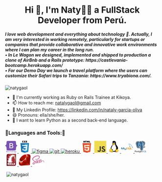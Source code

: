 <h1 align="center">Hi 👋, I'm Naty👩‍💻 a FullStack Developer from Perú.</h1>
<h5 align="justify-content">I love web development and everything about technology 🤖. Actually, I am very interested in working remotely, particularly for startups or companies that provide collaborative and innovative work environments where I can plan my career in the long run. <br> • In Le Wagon we designed, implemented and shipped to production a clone of AirBnb and a Rails prototype: https://castlevania-bootcamp.herokuapp.com/ <br>• For our Demo Day we launch a travel platform where the users can customize their Safari trips to Tanzania: https://www.tryabiona.com/.</h5>

<p align="left"> <img src="https://komarev.com/ghpvc/?username=natygaol&label=Profile%20views&color=0e75b6&style=flat" alt="natygaol" /> </p>

- 🔭 I'm currently working as Ruby on Rails Trainee at Kikoya.
- 📫 How to reach me: natalygaol@gmail.com
- 💼 My Linkedin Profile: https://linkedin.com/in/nataly-garcía-oliva
- 😄 Pronouns: ella/she/her.
- 📄 I want to learn Python as a second back-end language.


<h3 align="left">🤖Languages and Tools:🤖</h3>
<p align="left"> <a href="https://getbootstrap.com" target="_blank"> <img src="https://raw.githubusercontent.com/devicons/devicon/master/icons/bootstrap/bootstrap-plain-wordmark.svg" alt="bootstrap" width="40" height="40"/> </a> <a href="https://www.w3schools.com/css/" target="_blank"> <img src="https://raw.githubusercontent.com/devicons/devicon/master/icons/css3/css3-original-wordmark.svg" alt="css3" width="40" height="40"/> </a> <a href="https://www.figma.com/" target="_blank"> <img src="https://www.vectorlogo.zone/logos/figma/figma-icon.svg" alt="figma" width="40" height="40"/> </a> <a href="https://git-scm.com/" target="_blank"> <img src="https://www.vectorlogo.zone/logos/git-scm/git-scm-icon.svg" alt="git" width="40" height="40"/> </a> <a href="https://heroku.com" target="_blank"> <img src="https://www.vectorlogo.zone/logos/heroku/heroku-icon.svg" alt="heroku" width="40" height="40"/> </a> <a href="https://www.w3.org/html/" target="_blank"> <img src="https://raw.githubusercontent.com/devicons/devicon/master/icons/html5/html5-original-wordmark.svg" alt="html5" width="40" height="40"/> </a> <a href="https://developer.mozilla.org/en-US/docs/Web/JavaScript" target="_blank"> <img src="https://raw.githubusercontent.com/devicons/devicon/master/icons/javascript/javascript-original.svg" alt="javascript" width="40" height="40"/> </a> <a href="https://www.linux.org/" target="_blank"> <img src="https://raw.githubusercontent.com/devicons/devicon/master/icons/linux/linux-original.svg" alt="linux" width="40" height="40"/> </a> <a href="https://www.mysql.com/" target="_blank"> <img src="https://raw.githubusercontent.com/devicons/devicon/master/icons/mysql/mysql-original-wordmark.svg" alt="mysql" width="40" height="40"/> </a> <a href="https://www.postgresql.org" target="_blank"> <img src="https://raw.githubusercontent.com/devicons/devicon/master/icons/postgresql/postgresql-original-wordmark.svg" alt="postgresql" width="40" height="40"/> </a> <a href="https://rubyonrails.org" target="_blank"> <img src="https://raw.githubusercontent.com/devicons/devicon/master/icons/rails/rails-original-wordmark.svg" alt="rails" width="40" height="40"/> </a> <a href="https://www.ruby-lang.org/en/" target="_blank"> <img src="https://raw.githubusercontent.com/devicons/devicon/master/icons/ruby/ruby-original.svg" alt="ruby" width="40" height="40"/> </a> <a href="https://sass-lang.com" target="_blank"> <img src="https://raw.githubusercontent.com/devicons/devicon/master/icons/sass/sass-original.svg" alt="sass" width="40" height="40"/> </a> </p>

<p>&nbsp;<img align="center" src="https://github-readme-stats.vercel.app/api?username=natygaol&show_icons=true&locale=en" alt="natygaol" /></p>
